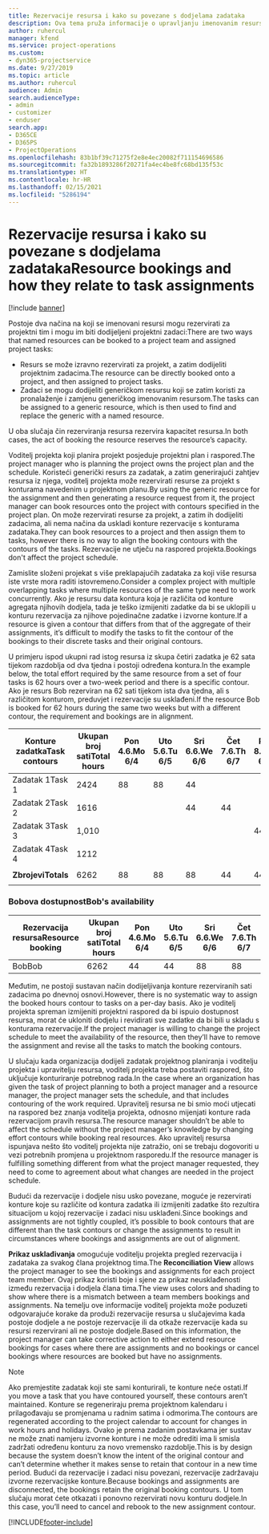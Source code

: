 ```yaml
---
title: Rezervacije resursa i kako su povezane s dodjelama zadataka
description: Ova tema pruža informacije o upravljanju imenovanim resursima, rezervacijama resursa i dodjelama zadataka te načinu na koji su međusobno povezani.
author: ruhercul
manager: kfend
ms.service: project-operations
ms.custom:
- dyn365-projectservice
ms.date: 9/27/2019
ms.topic: article
ms.author: ruhercul
audience: Admin
search.audienceType:
- admin
- customizer
- enduser
search.app:
- D365CE
- D365PS
- ProjectOperations
ms.openlocfilehash: 83b1bf39c71275f2e8e4ec20082f711154696586
ms.sourcegitcommit: fa32b1893286f20271fa4ec4be8fc68bd135f53c
ms.translationtype: HT
ms.contentlocale: hr-HR
ms.lasthandoff: 02/15/2021
ms.locfileid: "5286194"
---
```

# <a name="resource-bookings-and-how-they-relate-to-task-assignments"></a><span data-ttu-id="a665c-103">Rezervacije resursa i kako su povezane s dodjelama zadataka</span><span class="sxs-lookup"><span data-stu-id="a665c-103">Resource bookings and how they relate to task assignments</span></span>

[!include [banner](../includes/psa-now-project-operations.md)]

<span data-ttu-id="a665c-104">Postoje dva načina na koji se imenovani resursi mogu rezervirati za projektni tim i mogu im biti dodijeljeni projektni zadaci:</span><span class="sxs-lookup"><span data-stu-id="a665c-104">There are two ways that named resources can be booked to a project team and assigned project tasks:</span></span>

- <span data-ttu-id="a665c-105">Resurs se može izravno rezervirati za projekt, a zatim dodijeliti projektnim zadacima.</span><span class="sxs-lookup"><span data-stu-id="a665c-105">The resource can be directly booked onto a project, and then assigned to project tasks.</span></span>
- <span data-ttu-id="a665c-106">Zadaci se mogu dodijeliti generičkom resursu koji se zatim koristi za pronalaženje i zamjenu generičkog imenovanim resursom.</span><span class="sxs-lookup"><span data-stu-id="a665c-106">The tasks can be assigned to a generic resource, which is then used to find and replace the generic with a named resource.</span></span> 

<span data-ttu-id="a665c-107">U oba slučaja čin rezerviranja resursa rezervira kapacitet resursa.</span><span class="sxs-lookup"><span data-stu-id="a665c-107">In both cases, the act of booking the resource reserves the resource’s capacity.</span></span>

<span data-ttu-id="a665c-108">Voditelj projekta koji planira projekt posjeduje projektni plan i raspored.</span><span class="sxs-lookup"><span data-stu-id="a665c-108">The project manager who is planning the project owns the project plan and the schedule.</span></span> <span data-ttu-id="a665c-109">Koristeći generički resurs za zadatak, a zatim generirajući zahtjev resursa iz njega, voditelj projekta može rezervirati resurse za projekt s konturama navedenim u projektnom planu.</span><span class="sxs-lookup"><span data-stu-id="a665c-109">By using the generic resource for the assignment and then generating a resource request from it, the project manager can book resources onto the project with contours specified in the project plan.</span></span> <span data-ttu-id="a665c-110">On može rezervirati resurse za projekt, a zatim ih dodijeliti zadacima, ali nema načina da uskladi konture rezervacije s konturama zadataka.</span><span class="sxs-lookup"><span data-stu-id="a665c-110">They can book resources to a project and then assign them to tasks, however there is no way to align the booking contours with the contours of the tasks.</span></span> <span data-ttu-id="a665c-111">Rezervacije ne utječu na raspored projekta.</span><span class="sxs-lookup"><span data-stu-id="a665c-111">Bookings don't affect the project schedule.</span></span>

<span data-ttu-id="a665c-112">Zamislite složeni projekat s više preklapajućih zadataka za koji više resursa iste vrste mora raditi istovremeno.</span><span class="sxs-lookup"><span data-stu-id="a665c-112">Consider a complex project with multiple overlapping tasks where multiple resources of the same type need to work concurrently.</span></span> <span data-ttu-id="a665c-113">Ako je resursu data kontura koja je različita od konture agregata njihovih dodjela, tada je teško izmijeniti zadatke da bi se uklopili u konturu rezervacija za njihove pojedinačne zadatke i izvorne konture.</span><span class="sxs-lookup"><span data-stu-id="a665c-113">If a resource is given a contour that differs from that of the aggregate of their assignments, it’s difficult to modify the tasks to fit the contour of the bookings to their discrete tasks and their original contours.</span></span>

<span data-ttu-id="a665c-114">U primjeru ispod ukupni rad istog resursa iz skupa četiri zadatka je 62 sata tijekom razdoblja od dva tjedna i postoji određena kontura.</span><span class="sxs-lookup"><span data-stu-id="a665c-114">In the example below, the total effort required by the same resource from a set of four tasks is 62 hours over a two-week period and there is a specific contour.</span></span> <span data-ttu-id="a665c-115">Ako je resurs Bob rezerviran na 62 sati tijekom ista dva tjedna, ali s različitom konturom, preduvjet i rezervacije su usklađeni.</span><span class="sxs-lookup"><span data-stu-id="a665c-115">If the resource Bob is booked for 62 hours during the same two weeks but with a different contour, the requirement and bookings are in alignment.</span></span>

| <span data-ttu-id="a665c-116">**Konture zadatka**</span><span class="sxs-lookup"><span data-stu-id="a665c-116">**Task contours**</span></span>    | <span data-ttu-id="a665c-117">**Ukupan broj sati**</span><span class="sxs-lookup"><span data-stu-id="a665c-117">**Total hours**</span></span> | <span data-ttu-id="a665c-118">Pon 4.6.</span><span class="sxs-lookup"><span data-stu-id="a665c-118">Mo 6/4</span></span> | <span data-ttu-id="a665c-119">Uto 5.6.</span><span class="sxs-lookup"><span data-stu-id="a665c-119">Tu 6/5</span></span> | <span data-ttu-id="a665c-120">Sri 6.6.</span><span class="sxs-lookup"><span data-stu-id="a665c-120">We 6/6</span></span> | <span data-ttu-id="a665c-121">Čet 7.6.</span><span class="sxs-lookup"><span data-stu-id="a665c-121">Th 6/7</span></span> | <span data-ttu-id="a665c-122">Pet 8.6.</span><span class="sxs-lookup"><span data-stu-id="a665c-122">Fr 6/8</span></span> | <span data-ttu-id="a665c-123">Sub 9.6.</span><span class="sxs-lookup"><span data-stu-id="a665c-123">Sa 6/9</span></span> | <span data-ttu-id="a665c-124">Nedj 10.6.</span><span class="sxs-lookup"><span data-stu-id="a665c-124">Su 6/10</span></span> | <span data-ttu-id="a665c-125">Pon 11.6.</span><span class="sxs-lookup"><span data-stu-id="a665c-125">Mo 6/11</span></span> | <span data-ttu-id="a665c-126">Uto 12.6.</span><span class="sxs-lookup"><span data-stu-id="a665c-126">Tu 6/12</span></span> | <span data-ttu-id="a665c-127">Sri 13.6.</span><span class="sxs-lookup"><span data-stu-id="a665c-127">We 6/13</span></span> | <span data-ttu-id="a665c-128">Čet 14.6.</span><span class="sxs-lookup"><span data-stu-id="a665c-128">Th 6/14</span></span> | <span data-ttu-id="a665c-129">Pet 15.6.</span><span class="sxs-lookup"><span data-stu-id="a665c-129">Fr 6/15</span></span> |
|----------------------|-----------------|--------|--------|--------|--------|--------|--------|---------|---------|---------|---------|---------|---------|
| <span data-ttu-id="a665c-130">Zadatak 1</span><span class="sxs-lookup"><span data-stu-id="a665c-130">Task 1</span></span>               | <span data-ttu-id="a665c-131">24</span><span class="sxs-lookup"><span data-stu-id="a665c-131">24</span></span>              | <span data-ttu-id="a665c-132">8</span><span class="sxs-lookup"><span data-stu-id="a665c-132">8</span></span>      | <span data-ttu-id="a665c-133">8</span><span class="sxs-lookup"><span data-stu-id="a665c-133">8</span></span>      | <span data-ttu-id="a665c-134">4</span><span class="sxs-lookup"><span data-stu-id="a665c-134">4</span></span>      |        |        |        |         |         |         | <span data-ttu-id="a665c-135">4</span><span class="sxs-lookup"><span data-stu-id="a665c-135">4</span></span>       |         |         |
| <span data-ttu-id="a665c-136">Zadatak 2</span><span class="sxs-lookup"><span data-stu-id="a665c-136">Task 2</span></span>               | <span data-ttu-id="a665c-137">16</span><span class="sxs-lookup"><span data-stu-id="a665c-137">16</span></span>              |        |        | <span data-ttu-id="a665c-138">4</span><span class="sxs-lookup"><span data-stu-id="a665c-138">4</span></span>      | <span data-ttu-id="a665c-139">4</span><span class="sxs-lookup"><span data-stu-id="a665c-139">4</span></span>      |        |        |         | <span data-ttu-id="a665c-140">8</span><span class="sxs-lookup"><span data-stu-id="a665c-140">8</span></span>       |         |         |         |         |
| <span data-ttu-id="a665c-141">Zadatak 3</span><span class="sxs-lookup"><span data-stu-id="a665c-141">Task 3</span></span>               | <span data-ttu-id="a665c-142">1,0</span><span class="sxs-lookup"><span data-stu-id="a665c-142">10</span></span>              |        |        |        |        | <span data-ttu-id="a665c-143">4</span><span class="sxs-lookup"><span data-stu-id="a665c-143">4</span></span>      |        |         |         | <span data-ttu-id="a665c-144">4</span><span class="sxs-lookup"><span data-stu-id="a665c-144">4</span></span>       |         | <span data-ttu-id="a665c-145">2</span><span class="sxs-lookup"><span data-stu-id="a665c-145">2</span></span>       |         |
| <span data-ttu-id="a665c-146">Zadatak 4</span><span class="sxs-lookup"><span data-stu-id="a665c-146">Task 4</span></span>               | <span data-ttu-id="a665c-147">12</span><span class="sxs-lookup"><span data-stu-id="a665c-147">12</span></span>              |        |        |        |        |        |        |         |         |         | <span data-ttu-id="a665c-148">4</span><span class="sxs-lookup"><span data-stu-id="a665c-148">4</span></span>       |         | <span data-ttu-id="a665c-149">8</span><span class="sxs-lookup"><span data-stu-id="a665c-149">8</span></span>       |
|                      |                 |        |        |        |        |        |        |         |         |         |         |         |         |
| <span data-ttu-id="a665c-150">**Zbrojevi**</span><span class="sxs-lookup"><span data-stu-id="a665c-150">**Totals**</span></span>           | <span data-ttu-id="a665c-151">62</span><span class="sxs-lookup"><span data-stu-id="a665c-151">62</span></span>              | <span data-ttu-id="a665c-152">8</span><span class="sxs-lookup"><span data-stu-id="a665c-152">8</span></span>      | <span data-ttu-id="a665c-153">8</span><span class="sxs-lookup"><span data-stu-id="a665c-153">8</span></span>      | <span data-ttu-id="a665c-154">8</span><span class="sxs-lookup"><span data-stu-id="a665c-154">8</span></span>      | <span data-ttu-id="a665c-155">4</span><span class="sxs-lookup"><span data-stu-id="a665c-155">4</span></span>      | <span data-ttu-id="a665c-156">4</span><span class="sxs-lookup"><span data-stu-id="a665c-156">4</span></span>      |        |         | <span data-ttu-id="a665c-157">8</span><span class="sxs-lookup"><span data-stu-id="a665c-157">8</span></span>       | <span data-ttu-id="a665c-158">4</span><span class="sxs-lookup"><span data-stu-id="a665c-158">4</span></span>       | <span data-ttu-id="a665c-159">8</span><span class="sxs-lookup"><span data-stu-id="a665c-159">8</span></span>       | <span data-ttu-id="a665c-160">2</span><span class="sxs-lookup"><span data-stu-id="a665c-160">2</span></span>       | <span data-ttu-id="a665c-161">8</span><span class="sxs-lookup"><span data-stu-id="a665c-161">8</span></span>       |
|                      |                 |        |        |        |        |        |        |         |         |         |         |

### <a name="bobs-availability"></a><span data-ttu-id="a665c-162">Bobova dostupnost</span><span class="sxs-lookup"><span data-stu-id="a665c-162">Bob's availability</span></span>
| <span data-ttu-id="a665c-163">**Rezervacija   resursa**</span><span class="sxs-lookup"><span data-stu-id="a665c-163">**Resource   booking**</span></span> | <span data-ttu-id="a665c-164">**Ukupan broj sati**</span><span class="sxs-lookup"><span data-stu-id="a665c-164">**Total hours**</span></span> | <span data-ttu-id="a665c-165">Pon 4.6.</span><span class="sxs-lookup"><span data-stu-id="a665c-165">Mo 6/4</span></span> | <span data-ttu-id="a665c-166">Uto 5.6.</span><span class="sxs-lookup"><span data-stu-id="a665c-166">Tu 6/5</span></span> | <span data-ttu-id="a665c-167">Sri 6.6.</span><span class="sxs-lookup"><span data-stu-id="a665c-167">We 6/6</span></span> | <span data-ttu-id="a665c-168">Čet 7.6.</span><span class="sxs-lookup"><span data-stu-id="a665c-168">Th 6/7</span></span> | <span data-ttu-id="a665c-169">Pet 8.6.</span><span class="sxs-lookup"><span data-stu-id="a665c-169">Fr 6/8</span></span> | <span data-ttu-id="a665c-170">Sub 9.6.</span><span class="sxs-lookup"><span data-stu-id="a665c-170">Sa 6/9</span></span> | <span data-ttu-id="a665c-171">Nedj 10.6.</span><span class="sxs-lookup"><span data-stu-id="a665c-171">Su 6/10</span></span> | <span data-ttu-id="a665c-172">Pon 11.6.</span><span class="sxs-lookup"><span data-stu-id="a665c-172">Mo 6/11</span></span> | <span data-ttu-id="a665c-173">Uto 12.6.</span><span class="sxs-lookup"><span data-stu-id="a665c-173">Tu 6/12</span></span> | <span data-ttu-id="a665c-174">Sri 13.6.</span><span class="sxs-lookup"><span data-stu-id="a665c-174">We 6/13</span></span> | <span data-ttu-id="a665c-175">Čet 14.6.</span><span class="sxs-lookup"><span data-stu-id="a665c-175">Th 6/14</span></span> | <span data-ttu-id="a665c-176">Pet 15.6.</span><span class="sxs-lookup"><span data-stu-id="a665c-176">Fr 6/15</span></span> |
|------------------------|-----------------|--------|--------|--------|--------|--------|--------|---------|---------|---------|---------|---------|---------|
| <span data-ttu-id="a665c-177">Bob</span><span class="sxs-lookup"><span data-stu-id="a665c-177">Bob</span></span>                    | <span data-ttu-id="a665c-178">62</span><span class="sxs-lookup"><span data-stu-id="a665c-178">62</span></span>              | <span data-ttu-id="a665c-179">4</span><span class="sxs-lookup"><span data-stu-id="a665c-179">4</span></span>      | <span data-ttu-id="a665c-180">4</span><span class="sxs-lookup"><span data-stu-id="a665c-180">4</span></span>      | <span data-ttu-id="a665c-181">8</span><span class="sxs-lookup"><span data-stu-id="a665c-181">8</span></span>      | <span data-ttu-id="a665c-182">8</span><span class="sxs-lookup"><span data-stu-id="a665c-182">8</span></span>      | <span data-ttu-id="a665c-183">8</span><span class="sxs-lookup"><span data-stu-id="a665c-183">8</span></span>      |        |         | <span data-ttu-id="a665c-184">4</span><span class="sxs-lookup"><span data-stu-id="a665c-184">4</span></span>       | <span data-ttu-id="a665c-185">4</span><span class="sxs-lookup"><span data-stu-id="a665c-185">4</span></span>       | <span data-ttu-id="a665c-186">8</span><span class="sxs-lookup"><span data-stu-id="a665c-186">8</span></span>       | <span data-ttu-id="a665c-187">8</span><span class="sxs-lookup"><span data-stu-id="a665c-187">8</span></span>       | <span data-ttu-id="a665c-188">6</span><span class="sxs-lookup"><span data-stu-id="a665c-188">6</span></span>       |

<span data-ttu-id="a665c-189">Međutim, ne postoji sustavan način dodijeljivanja konture rezerviranih sati zadacima po dnevnoj osnovi.</span><span class="sxs-lookup"><span data-stu-id="a665c-189">However, there is no systematic way to assign the booked hours contour to tasks on a per-day basis.</span></span> <span data-ttu-id="a665c-190">Ako je voditelj projekta spreman izmijeniti projektni raspored da bi ispuio dostupnost resursa, morat će ukloniti dodjelu i revidirati sve zadatke da bi bili u skladu s konturama rezervacije.</span><span class="sxs-lookup"><span data-stu-id="a665c-190">If the project manager is willing to change the project schedule to meet the availability of the resource, then they’ll have to remove the assignment and revise all the tasks to match the booking contours.</span></span>

<span data-ttu-id="a665c-191">U slučaju kada organizacija dodijeli zadatak projektnog planiranja i voditelju projekta i upravitelju resursa, voditelj projekta treba postaviti raspored, što uključuje konturiranje potrebnog rada.</span><span class="sxs-lookup"><span data-stu-id="a665c-191">In the case where an organization has given the task of project planning to both a project manager and a resource manager, the project manager sets the schedule, and that includes contouring of the work required.</span></span> <span data-ttu-id="a665c-192">Upravitelj resursa ne bi smio moći utjecati na raspored bez znanja voditelja projekta, odnosno mijenjati konture rada rezervacijom pravih resursa.</span><span class="sxs-lookup"><span data-stu-id="a665c-192">The resource manager shouldn’t be able to affect the schedule without the project manager’s knowledge by changing effort contours while booking real resources.</span></span> <span data-ttu-id="a665c-193">Ako upravitelj resursa ispunjava nešto što voditelj projekta nije zatražio, oni se trebaju dogovoriti u vezi potrebnih promjena u projektnom rasporedu.</span><span class="sxs-lookup"><span data-stu-id="a665c-193">If the resource manager is fulfilling something different from what the project manager requested, they need to come to agreement about what changes are needed in the project schedule.</span></span>

<span data-ttu-id="a665c-194">Budući da rezervacije i dodjele nisu usko povezane, moguće je rezervirati konture koje su različite od kontura zadatka ili izmijeniti zadatke što rezultira situacijom u kojoj rezervacije i zadaci nisu usklađeni.</span><span class="sxs-lookup"><span data-stu-id="a665c-194">Since bookings and assignments are not tightly coupled, it’s possible to book contours that are different than the task contours or change the assignments to result in circumstances where bookings and assignments are out of alignment.</span></span>

<span data-ttu-id="a665c-195">**Prikaz usklađivanja** omogućuje voditelju projekta pregled rezervacija i zadataka za svakog člana projektnog tima.</span><span class="sxs-lookup"><span data-stu-id="a665c-195">The **Reconciliation View** allows the project manager to see the bookings and assignments for each project team member.</span></span> <span data-ttu-id="a665c-196">Ovaj prikaz koristi boje i sjene za prikaz neusklađenosti između rezervacija i dodjela člana tima.</span><span class="sxs-lookup"><span data-stu-id="a665c-196">The view uses colors and shading to show where there is a mismatch between a team members bookings and assignments.</span></span> <span data-ttu-id="a665c-197">Na temelju ove informacije voditelj projekta može poduzeti odgovarajuće korake da produži rezervacije resursa u slučajevima kada postoje dodjele a ne postoje rezervacije ili da otkaže rezervacije kada su resursi rezervirani ali ne postoje dodjele.</span><span class="sxs-lookup"><span data-stu-id="a665c-197">Based on this information, the project manager can take corrective action to either extend resource bookings for cases where there are assignments and no bookings or cancel bookings where resources are booked but have no assignments.</span></span>

> [!NOTE]
> <span data-ttu-id="a665c-198">Ako premjestite zadatak koji ste sami konturirali, te konture neće ostati.</span><span class="sxs-lookup"><span data-stu-id="a665c-198">If you move a task that you have contoured yourself, these contours aren’t maintained.</span></span> <span data-ttu-id="a665c-199">Konture se regeneriraju prema projektnom kalendaru i prilagođavaju se promjenama u radnim satima i odmorima.</span><span class="sxs-lookup"><span data-stu-id="a665c-199">The contours are regenerated according to the project calendar to account for changes in work hours and holidays.</span></span> <span data-ttu-id="a665c-200">Ovako je prema zadanim postavkama jer sustav ne može znati namjeru izvorne konture i ne može odrediti ima li smisla zadržati određenu konturu za novo vremensko razdoblje.</span><span class="sxs-lookup"><span data-stu-id="a665c-200">This is by design because the system doesn’t know the intent of the original contour and can’t determine whether it makes sense to retain that contour in a new time period.</span></span> <span data-ttu-id="a665c-201">Budući da rezervacije i zadaci nisu povezani, rezervacije zadržavaju izvorne rezervacijske konture.</span><span class="sxs-lookup"><span data-stu-id="a665c-201">Because bookings and assignments are disconnected, the bookings retain the original booking contours.</span></span> <span data-ttu-id="a665c-202">U tom slučaju morat ćete otkazati i ponovno rezervirati novu konturu dodjele.</span><span class="sxs-lookup"><span data-stu-id="a665c-202">In this case, you’ll need to cancel and rebook to the new assignment contour.</span></span>



[!INCLUDE[footer-include](../includes/footer-banner.md)]